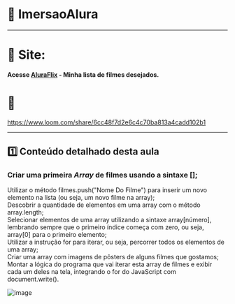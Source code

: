 # 🤿 ImersaoAlura  
*****  

  
  
 # 🎯 Site:  
   
   #### Acesse [AluraFlix](https://aluraflix-lac.vercel.app/) - Minha lista de filmes desejados.  
     
  # 🍿  
   https://www.loom.com/share/6cc48f7d2e6c4c70ba813a4cadd102b1
     
     
    
***  


## 1️⃣   Conteúdo detalhado desta aula  

### Criar uma primeira *Array* de filmes usando a sintaxe [];  

Utilizar o método filmes.push("Nome Do Filme") para inserir um novo elemento na lista (ou seja, um novo filme na array);  
Descobrir a quantidade de elementos em uma array com o método array.length;  
Selecionar elementos de uma array utilizando a sintaxe array[número], lembrando sempre que o primeiro índice começa com zero, ou seja, array[0] para o primeiro elemento;  
Utilizar a instrução for para iterar, ou seja, percorrer todos os elementos de uma array;  
Criar uma array com imagens de pôsters de alguns filmes que gostamos;  
Montar a lógica do programa que vai iterar esta array de filmes e exibir cada um deles na tela, integrando o for do JavaScript com document.write().  

![image](https://user-images.githubusercontent.com/94201226/158040833-21e84fd8-9dea-4a00-8426-424beb83e3c6.png)

